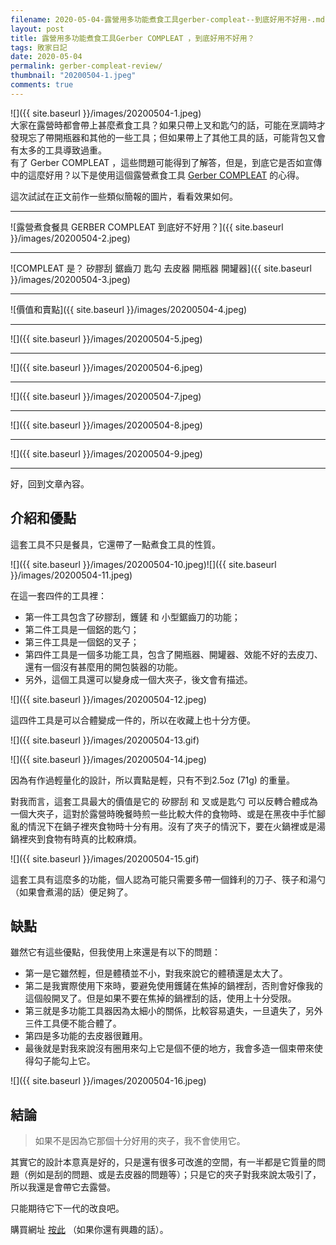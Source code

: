 ```yaml
---
filename: 2020-05-04-露營用多功能煮食工具gerber-compleat--到底好用不好用-.md
layout: post
title: 露營用多功能煮食工具Gerber COMPLEAT ，到底好用不好用？
tags: 敗家日記
date: 2020-05-04
permalink: gerber-compleat-review/
thumbnail: "20200504-1.jpeg"
comments: true
---
```


![]({{ site.baseurl }}/images/20200504-1.jpeg)  
大家在露營時都會帶上甚麼煮食工具？如果只帶上叉和匙勺的話，可能在烹調時才發現忘了帶開瓶器和其他的一些工具；但如果帶上了其他工具的話，可能背包又會有太多的工具導致過重。  
有了 Gerber COMPLEAT ，這些問題可能得到了解答，但是，到底它是否如宣傳中的這麼好用？以下是使用這個露營煮食工具 [Gerber COMPLEAT](https://amzn.to/3YuKy1k) 的心得。

這次試試在正文前作一些類似簡報的圖片，看看效果如何。

---

![露營煮食餐具 GERBER COMPLEAT 到底好不好用？]({{ site.baseurl }}/images/20200504-2.jpeg)

---

![COMPLEAT 是？ 矽膠刮 鋸齒刀 匙勾 去皮器 開瓶器 開罐器]({{ site.baseurl }}/images/20200504-3.jpeg)

---

![價值和賣點]({{ site.baseurl }}/images/20200504-4.jpeg)

---

![]({{ site.baseurl }}/images/20200504-5.jpeg)

---

![]({{ site.baseurl }}/images/20200504-6.jpeg)

---

![]({{ site.baseurl }}/images/20200504-7.jpeg)

---

![]({{ site.baseurl }}/images/20200504-8.jpeg)

---

![]({{ site.baseurl }}/images/20200504-9.jpeg)

---

好，回到文章內容。

## 介紹和優點

這套工具不只是餐具，它還帶了一點煮食工具的性質。

![]({{ site.baseurl }}/images/20200504-10.jpeg)![]({{ site.baseurl }}/images/20200504-11.jpeg)

在這一套四件的工具裡：

* 第一件工具包含了矽膠刮，鑊鏟 和 小型鋸齒刀的功能；
* 第二件工具是一個鋁的匙勺；
* 第三件工具是一個鋁的叉子；
* 第四件工具是一個多功能工具，包含了開瓶器、開罐器、效能不好的去皮刀、還有一個沒有甚麼用的開包裝器的功能。
* 另外，這個工具還可以變身成一個大夾子，後文會有描述。

![]({{ site.baseurl }}/images/20200504-12.jpeg)

這四件工具是可以合體變成一件的，所以在收藏上也十分方便。

![]({{ site.baseurl }}/images/20200504-13.gif)

![]({{ site.baseurl }}/images/20200504-14.jpeg)

因為有作過輕量化的設計，所以賣點是輕，只有不到2.5oz (71g) 的重量。

對我而言，這套工具最大的價值是它的 矽膠刮 和 叉或是匙勺 可以反轉合體成為一個大夾子，這對於露營時晚餐時煎一些比較大件的食物時、或是在黑夜中手忙腳亂的情況下在鍋子裡夾食物時十分有用。沒有了夾子的情況下，要在火鍋裡或是湯鍋裡夾到食物有時真的比較麻煩。

![]({{ site.baseurl }}/images/20200504-15.gif)

這套工具有這麼多的功能，個人認為可能只需要多帶一個鋒利的刀子、筷子和湯勺（如果會煮湯的話）便足夠了。

## 缺點

雖然它有這些優點，但我使用上來還是有以下的問題：

* 第一是它雖然輕，但是體積並不小，對我來說它的體積還是太大了。
* 第二是我實際使用下來時，要避免使用鑊鏟在焦掉的鍋裡刮，否則會好像我的這個般開叉了。但是如果不要在焦掉的鍋裡刮的話，使用上十分受限。
* 第三就是多功能工具器因為太細小的關係，比較容易遺失，一旦遺失了，另外三件工具便不能合體了。
* 第四是多功能的去皮器很難用。
* 最後就是對我來說沒有圈用來勾上它是個不便的地方，我會多造一個束帶來使得勾子能勾上它。

![]({{ site.baseurl }}/images/20200504-16.jpeg)

## 結論

> 如果不是因為它那個十分好用的夾子，我不會使用它。

其實它的設計本意真是好的，只是還有很多可改進的空間，有一半都是它質量的問題（例如是刮的問題、或是去皮器的問題等）；只是它的夾子對我來說太吸引了，所以我還是會帶它去露營。

只能期待它下一代的改良吧。

購買網址 [按此](https://amzn.to/3YuKy1k) （如果你還有興趣的話）。
